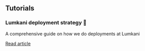 ## Tutorials

### Lumkani deployment strategy 🚀

A comprehensive guide on how we do deployments at Lumkani

[Read article](/tutorials/lumkani-deployment-strategy.html)
